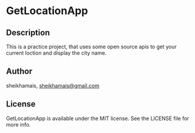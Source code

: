 # GetLocationApp

## Description

This is a practice project, that uses some open source apis to get your current loction and display the city name.

## Author

sheikhamais, sheikhamais@gmail.com

## License

GetLocationApp is available under the MIT license. See the LICENSE file for more info.
